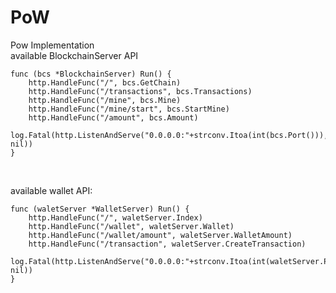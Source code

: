 # PoW
Pow Implementation <br/>
available BlockchainServer API<br>
````
func (bcs *BlockchainServer) Run() {
	http.HandleFunc("/", bcs.GetChain)
	http.HandleFunc("/transactions", bcs.Transactions)
	http.HandleFunc("/mine", bcs.Mine)
	http.HandleFunc("/mine/start", bcs.StartMine)
	http.HandleFunc("/amount", bcs.Amount)
	log.Fatal(http.ListenAndServe("0.0.0.0:"+strconv.Itoa(int(bcs.Port())), nil))
}
````
<br/>

available wallet API: <br/>
````
func (waletServer *WalletServer) Run() {
	http.HandleFunc("/", waletServer.Index)
	http.HandleFunc("/wallet", waletServer.Wallet)
	http.HandleFunc("/wallet/amount", waletServer.WalletAmount)
	http.HandleFunc("/transaction", waletServer.CreateTransaction)
	log.Fatal(http.ListenAndServe("0.0.0.0:"+strconv.Itoa(int(waletServer.Port())), nil))
}
````


